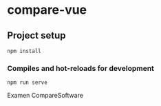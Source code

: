 # compare-vue

## Project setup
```
npm install
```

### Compiles and hot-reloads for development
```
npm run serve
```
Examen CompareSoftware
